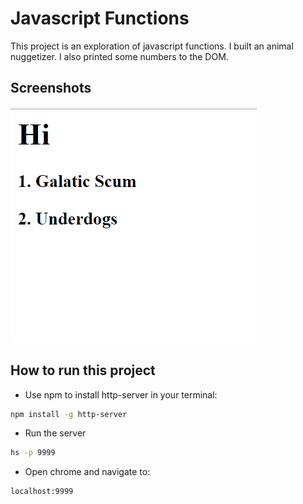 # Javascript Functions

This project is an exploration of javascript functions. I built an animal nuggetizer. I also printed some numbers to the DOM.


## Screenshots

![main screenshot](./screenshots/js-fuctions-main.PNG)

## How to run this project
* Use npm to install http-server in your terminal:
```sh
npm install -g http-server
```
* Run the server
```sh
hs -p 9999
```
* Open chrome and navigate to:
```
localhost:9999
```
